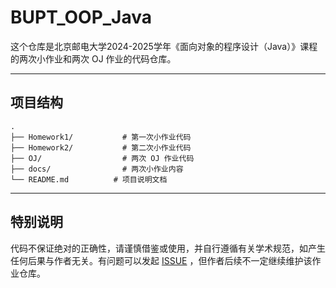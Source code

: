 # BUPT_OOP_Java

这个仓库是北京邮电大学2024-2025学年《面向对象的程序设计（Java）》课程的两次小作业和两次 OJ 作业的代码仓库。

---

## 项目结构

```
.
├── Homework1/           # 第一次小作业代码
├── Homework2/           # 第二次小作业代码
├── OJ/                  # 两次 OJ 作业代码
├── docs/                # 两次小作业内容
└── README.md          # 项目说明文档
```

---

## 特别说明

代码不保证绝对的正确性，请谨慎借鉴或使用，并自行遵循有关学术规范，如产生任何后果与作者无关。有问题可以发起 [ISSUE](https://github.com/Yokumii/BUPT_OOP_Java/issues) ，但作者后续不一定继续维护该作业仓库。
